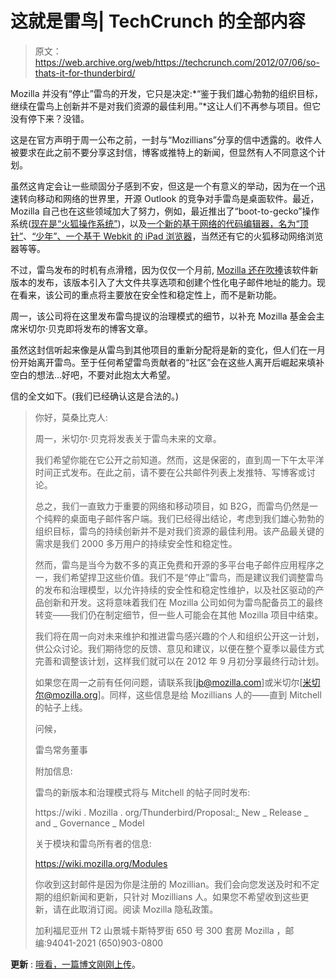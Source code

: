 # 这就是雷鸟| TechCrunch 的全部内容

> 原文：<https://web.archive.org/web/https://techcrunch.com/2012/07/06/so-thats-it-for-thunderbird/>

Mozilla 并没有“停止”雷鸟的开发，它只是决定:*“鉴于我们雄心勃勃的组织目标，继续在雷鸟上创新并不是对我们资源的最佳利用。”*这让人们不再参与项目。但它没有停下来？没错。

这是在官方声明于周一公布之前，一封与“Mozillians”分享的信中透露的。收件人被要求在此之前不要分享这封信，博客或推特上的新闻，但显然有人不同意这个计划。

虽然这肯定会让一些顽固分子感到不安，但这是一个有意义的举动，因为在一个迅速转向移动和网络的世界里，开源 Outlook 的竞争对手雷鸟是桌面软件。最近，Mozilla 自己也在这些领域加大了努力，例如，最近推出了“boot-to-gecko”操作系统([现在是“火狐操作系统”](https://web.archive.org/web/20230306013151/https://techcrunch.com/2012/07/02/mozillas-boot-to-gecko-becomes-firefox-os-scores-support-from-sprint-deutsche-telekom-zte-and-more/))，以及[一个新的基于网络的代码编辑器，名为“顶针”](https://web.archive.org/web/20230306013151/https://techcrunch.com/2012/06/18/mozilla-launches-thimble-a-web-based-code-editor-for-teaching-html-and-css/)、[“少年”、一个基于 Webkit 的 iPad 浏览器](https://web.archive.org/web/20230306013151/https://techcrunch.com/2012/06/17/mozilla-is-building-a-simple-ipad-browser-called-junior/)，当然还有它的火狐移动网络浏览器等等。

不过，雷鸟发布的时机有点滑稽，因为仅仅一个月前, [Mozilla 还在吹捧](https://web.archive.org/web/20230306013151/http://blog.mozilla.org/thunderbird/2012/06/new-thunderbird-release-simplify-your-email-experience/)该软件新版本的发布，该版本引入了大文件共享选项和创建个性化电子邮件地址的能力。现在看来，该公司的重点将主要放在安全性和稳定性上，而不是新功能。

周一，该公司将在这里发布雷鸟提议的治理模式的细节，以补充 Mozilla 基金会主席米切尔·贝克即将发布的博客文章。

虽然这封信听起来像是从雷鸟到其他项目的重新分配将是新的变化，但人们在一月份开始离开雷鸟。至于任何希望雷鸟贡献者的“社区”会在这些人离开后崛起来填补空白的想法…好吧，不要对此抱太大希望。

信的全文如下。(我们已经确认这是合法的。)

> 你好，莫桑比克人:
> 
> 周一，米切尔·贝克将发表关于雷鸟未来的文章。
> 
> 我们希望你能在它公开之前知道。然而，这是保密的，直到周一下午太平洋时间正式发布。在此之前，请不要在公共邮件列表上发推特、写博客或讨论。
> 
> 总之，我们一直致力于重要的网络和移动项目，如 B2G，而雷鸟仍然是一个纯粹的桌面电子邮件客户端。我们已经得出结论，考虑到我们雄心勃勃的组织目标，雷鸟的持续创新并不是对我们资源的最佳利用。该产品最关键的需求是我们 2000 多万用户的持续安全性和稳定性。
> 
> 然而，雷鸟是当今为数不多的真正免费和开源的多平台电子邮件应用程序之一，我们希望捍卫这些价值。我们不是“停止”雷鸟，而是建议我们调整雷鸟的发布和治理模型，以允许持续的安全性和稳定性维护，以及社区驱动的产品创新和开发。这将意味着我们在 Mozilla 公司如何为雷鸟配备员工的最终转变——我们仍在制定细节，但一些人可能会在其他 Mozilla 项目中结束。
> 
> 我们将在周一向对未来维护和推进雷鸟感兴趣的个人和组织公开这一计划，供公众讨论。我们期待您的反馈、意见和建议，以便在整个夏季以最佳方式完善和调整该计划，这样我们就可以在 2012 年 9 月初分享最终行动计划。
> 
> 如果您在周一之前有任何问题，请联系我[jb@mozilla.com]或米切尔[米切尔@mozilla.org]。同样，这些信息是给 Mozillians 人的——直到 Mitchell 的帖子上线。
> 
> 问候，
> 
> 雷鸟常务董事
> 
> 附加信息:
> 
> 雷鸟的新版本和治理模式将与 Mitchell 的帖子同时发布:
> 
> https://wiki . Mozilla . org/Thunderbird/Proposal:_ New _ Release _ and _ Governance _ Model
> 
> 关于模块和雷鸟所有者的信息:
> 
> https://wiki.mozilla.org/Modules
> 
> 你收到这封邮件是因为你是注册的 Mozillian。我们会向您发送及时和不定期的组织新闻和更新，只针对 Mozillians 人。如果您不希望收到这些更新，请在此取消订阅。阅读 Mozilla 隐私政策。
> 
> 加利福尼亚州 T2 山景城卡斯特罗街 650 号 300 套房 Mozilla
> ，邮编:94041-2021
> (650)903-0800

**更新** : [哦看，一篇博文刚刚上传](https://web.archive.org/web/20230306013151/http://blog.lizardwrangler.com/2012/07/06/thunderbird-stability-and-community-innovation/)。